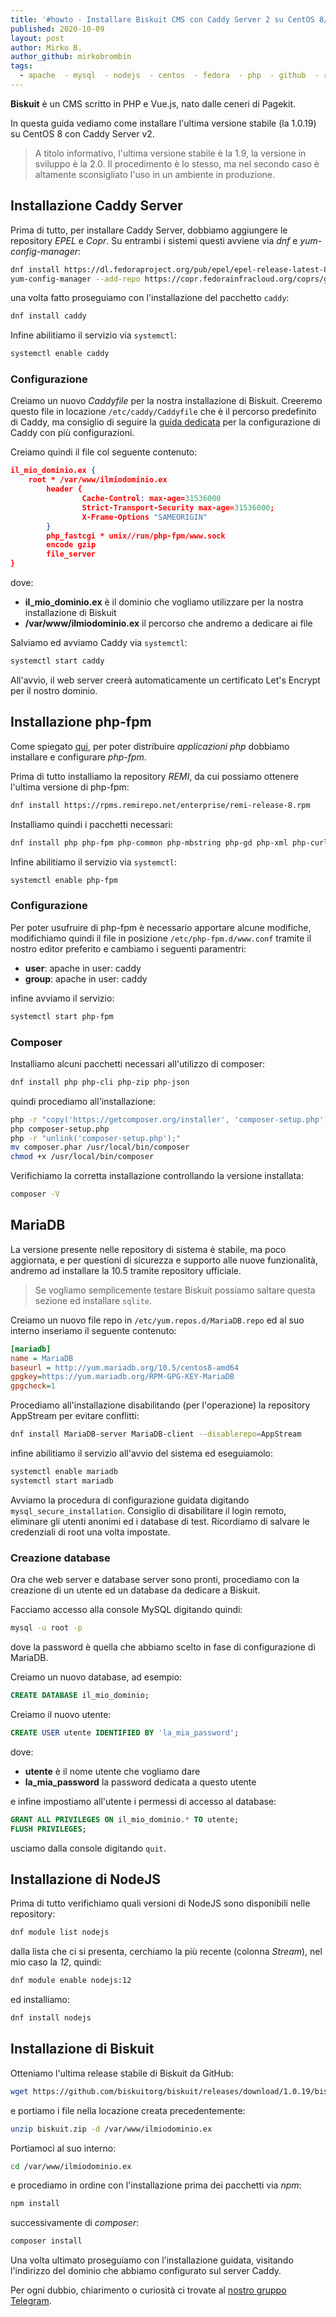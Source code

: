 ```yaml
---
title: '#howto - Installare Biskuit CMS con Caddy Server 2 su CentOS 8/RHEL 8'
published: 2020-10-09
layout: post
author: Mirko B.
author_github: mirkobrombin
tags:
  - apache  - mysql  - nodejs  - centos  - fedora  - php  - github  - rhel  - caddy  - bash
---
```

**Biskuit** è un CMS scritto in PHP e Vue.js, nato dalle ceneri di Pagekit.

In questa guida vediamo come installare l'ultima versione stabile (la 1.0.19) su CentOS 8 con Caddy Server v2.

> A titolo informativo, l'ultima versione stabile è la 1.9, la versione in sviluppo è la 2.0. Il procedimento è lo stesso, ma nel secondo caso è altamente sconsigliato l'uso in un ambiente in produzione.

## Installazione Caddy Server
Prima di tutto, per installare Caddy Server, dobbiamo aggiungere le repository *EPEL* e *Copr*. Su entrambi i sistemi questi avviene via *dnf* e *yum-config-manager*:

```bash
dnf install https://dl.fedoraproject.org/pub/epel/epel-release-latest-8.noarch.rpm
yum-config-manager --add-repo https://copr.fedorainfracloud.org/coprs/g/caddy/caddy/repo/epel-7/group_caddy-caddy-epel-7.repo
```

una volta fatto proseguiamo con l'installazione del pacchetto `caddy`:

```bash
dnf install caddy
```

Infine abilitiamo il servizio via `systemctl`:

```bash
systemctl enable caddy
```

### Configurazione
Creiamo un nuovo *Caddyfile* per la nostra installazione di Biskuit. Creeremo questo file in locazione `/etc/caddy/Caddyfile` che è il percorso predefinito di Caddy, ma consiglio di seguire la <a href="https://linuxhub.it/articles/howto-installazione-e-configurazione-di-caddy-server-su-centos-8-rhel-8#title8">guida dedicata</a> per la configurazione di Caddy con più configurazioni.

Creiamo quindi il file col seguente contenuto:

```json
il_mio_dominio.ex {
	root * /var/www/ilmiodominio.ex
        header {
                Cache-Control: max-age=31536000
                Strict-Transport-Security max-age=31536000;
                X-Frame-Options "SAMEORIGIN"
        }
	    php_fastcgi * unix//run/php-fpm/www.sock
        encode gzip
        file_server
}
```

dove:

- **il_mio_dominio.ex** è il dominio che vogliamo utilizzare per la nostra installazione di Biskuit
- **/var/www/ilmiodominio.ex** il percorso che andremo a dedicare ai file

Salviamo ed avviamo Caddy via `systemctl`:

```bash
systemctl start caddy
```

All'avvio, il web server creerà automaticamente un certificato Let's Encrypt per il nostro dominio.

## Installazione php-fpm
Come spiegato <a href="https://linuxhub.it/articles/howto-servire-applicazioni-php-con-caddy-server-su-centos-e-rhel-7-8">qui</a>, per poter distribuire *applicazioni php* dobbiamo installare e configurare *php-fpm*.

Prima di tutto installiamo la repository *REMI*, da cui possiamo ottenere l'ultima versione di php-fpm:

```bash
dnf install https://rpms.remirepo.net/enterprise/remi-release-8.rpm
```

Installiamo quindi i pacchetti necessari:

```bash
dnf install php php-fpm php-common php-mbstring php-gd php-xml php-curl php-mcrypt
```

Infine abilitiamo il servizio via `systemctl`:

```bash
systemctl enable php-fpm
```

### Configurazione
Per poter usufruire di php-fpm è necessario apportare alcune modifiche, modifichiamo quindi il file in posizione `/etc/php-fpm.d/www.conf` tramite il nostro editor preferito e cambiamo i seguenti paramentri:

- **user**: apache in user: caddy
- **group**: apache in user: caddy

infine avviamo il servizio:

```bash
systemctl start php-fpm
```

### Composer
Installiamo alcuni pacchetti necessari all'utilizzo di composer:

```bash
dnf install php php-cli php-zip php-json
```

quindi procediamo all'installazione:

```bash
php -r "copy('https://getcomposer.org/installer', 'composer-setup.php');"
php composer-setup.php
php -r "unlink('composer-setup.php');"
mv composer.phar /usr/local/bin/composer
chmod +x /usr/local/bin/composer
```

Verifichiamo la corretta installazione controllando la versione installata:

```bash
composer -V
```

## MariaDB
La versione presente nelle repository di sistema è stabile, ma poco aggiornata, e per questioni di sicurezza e supporto alle nuove funzionalità, andremo ad installare la 10.5 tramite repository ufficiale.

> Se vogliamo semplicemente testare Biskuit possiamo saltare questa sezione ed installare `sqlite`.

Creiamo un nuovo file repo in `/etc/yum.repos.d/MariaDB.repo` ed al suo interno inseriamo il seguente contenuto:

```ini
[mariadb]
name = MariaDB
baseurl = http://yum.mariadb.org/10.5/centos8-amd64
gpgkey=https://yum.mariadb.org/RPM-GPG-KEY-MariaDB
gpgcheck=1
```

Procediamo all'installazione disabilitando (per l'operazione) la repository AppStream per evitare conflitti:

```bash
dnf install MariaDB-server MariaDB-client --disablerepo=AppStream
```

infine abilitiamo il servizio all'avvio del sistema ed eseguiamolo:

```bash
systemctl enable mariadb
systemctl start mariadb
```

Avviamo la procedura di configurazione guidata digitando `mysql_secure_installation`. Consiglio di disabilitare il login remoto, eliminare gli utenti anonimi ed i database di test. Ricordiamo di salvare le credenziali di root una volta impostate.

### Creazione database
Ora che web server e database server sono pronti, procediamo con la creazione di un utente ed un database da dedicare a Biskuit.

Facciamo accesso alla console MySQL digitando quindi:

```bash
mysql -u root -p
```

dove la password è quella che abbiamo scelto in fase di configurazione di MariaDB.

Creiamo un nuovo database, ad esempio:

```sql
CREATE DATABASE il_mio_dominio;
```

Creiamo il nuovo utente:

```sql
CREATE USER utente IDENTIFIED BY 'la_mia_password';
```

dove:
- **utente** è il nome utente che vogliamo dare
- **la_mia_password** la password dedicata a questo utente

e infine impostiamo all'utente i permessi di accesso al database:

```sql
GRANT ALL PRIVILEGES ON il_mio_dominio.* TO utente;
FLUSH PRIVILEGES;
```

usciamo dalla console digitando `quit`.

## Installazione di NodeJS
Prima di tutto verifichiamo quali versioni di NodeJS sono disponibili nelle repository:

```bash
dnf module list nodejs
```

dalla lista che ci si presenta, cerchiamo la più recente (colonna *Stream*), nel mio caso la *12*, quindi:

```bash
dnf module enable nodejs:12
```

ed installiamo:

```bash
dnf install nodejs
```

## Installazione di Biskuit
Otteniamo l'ultima release stabile di Biskuit da GitHub:

```bash
wget https://github.com/biskuitorg/biskuit/releases/download/1.0.19/biskuit.zip
```

e portiamo i file nella locazione creata precedentemente:

```bash
unzip biskuit.zip -d /var/www/ilmiodominio.ex
```

Portiamoci al suo interno:

```bash
cd /var/www/ilmiodominio.ex
```

e procediamo in ordine con l'installazione prima dei pacchetti via *npm*:

```bash
npm install
```

successivamente di *composer*:

```bash
composer install
```

Una volta ultimato proseguiamo con l'installazione guidata, visitando l'indirizzo del dominio che abbiamo configurato sul server Caddy.

Per ogni dubbio, chiarimento o curiosità ci trovate al [nostro gruppo Telegram](https://t.me/linuxpeople).